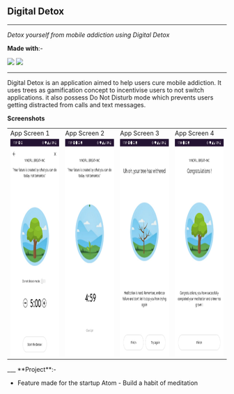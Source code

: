 ## Digital Detox
___
*Detox yourself from mobile addiction using Digital Detox*

**Made with**:-

![](https://img.shields.io/badge/android_studio%20-%2314354C.svg?&style=for-the-badge&logo=android&logoColor=white)
![](https://img.shields.io/badge/java-%23ED8B00.svg?&style=for-the-badge&logo=java&logoColor=white)
___

Digital Detox is an application aimed to help users cure mobile addiction. It uses trees as gamification concept to incentivise users to not switch applications. it also possess Do Not Disturb mode which prevents users getting distracted from calls and text messages.

**Screenshots**

<table style="border-spacing:15px">
  <tr>
    <td>App Screen 1</td>
    <td>App Screen 2</td>
    <td>App Screen 3</td>
    <td>App Screen 4</td>
  </tr>
  <tr>
    <td><img src = "https://github.com/kshitijsuri90/Digital-Detox/blob/master/screenshots/1.jpeg" width = "250" height = "500" /></td>
    <td><img src = "https://github.com/kshitijsuri90/Digital-Detox/blob/master/screenshots/2.jpeg" width = "250" height = "500" /></td>
    <td><img src = "https://github.com/kshitijsuri90/Digital-Detox/blob/master/screenshots/3.jpeg" width = "250" height = "500" /></td>
    <td><img src = "https://github.com/kshitijsuri90/Digital-Detox/blob/master/screenshots/4.jpeg" width = "250" height = "500" /></td>
  </tr>
 </table>
___
**Project**:-

* Feature made for the startup Atom - Build a habit of meditation


